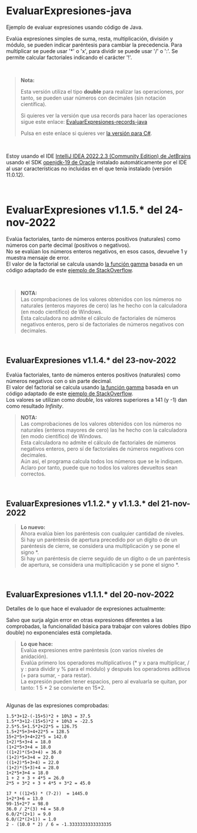 # EvaluarExpresiones-java
Ejemplo de evaluar expresiones usando código de Java.

Evalúa expresiones simples de suma, resta, multiplicación, división y módulo, se pueden indicar paréntesis para cambiar la precedencia.
Para multiplicar se puede usar '*' o 'x', para dividir se puede usar '/' o ':'.
Se permite calcular factoriales indicando el carácter '!'.

<br>

> **Nota:**
>
> Esta versión utiliza el tipo **double** para realizar las operaciones, por tanto, se pueden usar números con decimales (sin notación científica).
>
> Si quieres ver la versión que usa records para hacer las operaciones sigue este enlace: [EvaluarExpresiones-records-java](https://github.com/elGuille-info/EvaluarExpresiones-records-java)
>
> Pulsa en este enlace si quieres ver [la versión para C#](https://github.com/elGuille-info/EvaluarExpresiones-csharp).
>

<br>

Estoy usando el IDE [IntelliJ IDEA 2022.2.3 (Community Edition) de JetBrains](https://www.jetbrains.com/idea/whatsnew/) usando el SDK [openjdk-19 de Oracle](https://www.oracle.com/java/technologies/javase/jdk19-archive-downloads.html) instalado automáticamente por el IDE al usar características no incluidas en el que tenía instalado (versión 11.0.12).

<br>

# EvaluarExpresiones v1.1.5.* del 24-nov-2022

Evalúa factoriales, tanto de números enteros positivos (naturales) como números con parte decimal (positivos o negativos).<br>
No se evalúan los números enteros negativos, en esos casos, devuelve 1 y muestra mensaje de error.<br>
El valor de la factorial se calcula usando [la función gamma](http://www.guiasdeapoyo.net/guias/cuart_mat_e/Funci%C3%B3n%20gamma.pdf) basada en un código adaptado de este [ejemplo de StackOverflow](https://stackoverflow.com/a/15454784/14338047).<br>

<br>

> **NOTA:**<br>
> Las comprobaciones de los valores obtenidos con los números no naturales (enteros mayores de cero) las he hecho con la calculadora (en modo científico) de Windows.<br>
> Esta calculadora no admite el cálculo de factoriales de números negativos enteros, pero sí de factoriales de números negativos con decimales.<br>

<br>

## EvaluarExpresiones v1.1.4.* del 23-nov-2022

Evalúa factoriales, tanto de números enteros positivos (naturales) como números negativos con o sin parte decimal.<br>
El valor del factorial se calcula usando [la función gamma](http://www.guiasdeapoyo.net/guias/cuart_mat_e/Funci%C3%B3n%20gamma.pdf) basada en un código adaptado de este [ejemplo de StackOverflow](https://stackoverflow.com/a/15454784/14338047).<br>
Los valores se utilizan como _double_, los valores superiores a 141 (y -1) dan como resultado _Infinity_.<br>

> **NOTA:**<br>
> Las comprobaciones de los valores obtenidos con los números no naturales (enteros mayores de cero) las he hecho con la calculadora (en modo científico) de Windows.<br>
> Esta calculadora no admite el cálculo de factoriales de números negativos enteros, pero sí de factoriales de números negativos con decimales.<br>
> Aún así, el programa calcula todos los números que se le indiquen.<br>
> Aclaro por tanto, puede que no todos los valores devueltos sean correctos.<br>

<br>

## EvaluarExpresiones v1.1.2.* y v1.1.3.* del 21-nov-2022

> **Lo nuevo:** <br>
> Ahora evalúa bien los paréntesis con cualquier cantidad de niveles. <br>
> Si hay un paréntesis de apertura precedido por un dígito o de un paréntesis de cierre, se considera una multiplicación y se pone el signo *.<br>
> Si hay un paréntesis de cierre seguido de un dígito o de un paréntesis de apertura, se considera una multiplicación y se pone el signo *.<br>

<br>

## EvaluarExpresiones v1.1.1.* del 20-nov-2022
Detalles de lo que hace el evaluador de expresiones actualmente:

Salvo que surja algún error en otras expresiones diferentes a las comprobadas, la funcionalidad básica para trabajar con valores dobles (tipo double) no exponenciales está completada.

> **Lo que hace:**<br>
> Evalúa expresiones entre paréntesis (con varios niveles de anidación).<br>
> Evalúa primero los operadores multiplicativos (* y x para multiplicar, / y : para dividir y % para el módulo) y después los operadores aditivos (+ para sumar, - para restar).<br>
> La expresión pueden tener espacios, pero al evaluarla se quitan, por tanto: 1 5 * 2 se convierte en 15*2.<br>

<br>
Algunas de las expresiones comprobadas:

```
1.5*3+12-(-15+5)*2 + 10%3 = 37.5
1.5**3+12-(15+5)*2 + 10%3 = -22.5
2.5*5.5+1.5*2+22*5 = 126.75
1.5+2*5+3+4+22*5 = 128.5
15+2*5+3+4+22*5 = 142.0
1+2)*5+3+4 = 18.0
(1+2*5+3+4 = 18.0
((1+2)*(5+3+4) = 36.0
(1+2)*5+3+4 = 22.0
((1+2)*5+3+4) = 22.0
(1+2)*(5+3)+4 = 28.0
1+2*5+3+4 = 18.0
1 + 2 + 3 + 4*5 = 26.0
2*5 + 3*2 + 3 + 4*5 + 3*2 = 45.0

17 * ((12+5) * (7-2))  = 1445.0
1+2*3+6 = 13.0
99-15+2*7 = 98.0
36.0 / 2*(3) +4 = 58.0
6.0/2*(2+1) = 9.0
6.0/(2*(2+1)) = 1.0
2 - (10.0 * 2) / 6 = -1.3333333333333335

```

